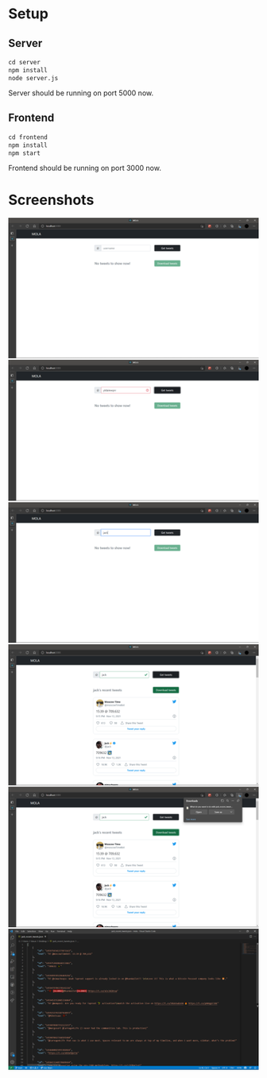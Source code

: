 # Setup

## Server
    cd server
    npm install
    node server.js

Server should be running on port 5000 now.

## Frontend

    cd frontend
    npm install
    npm start

Frontend should be running on port 3000 now.

# Screenshots

![Landing](/screenshots/1.png)
![Invalid username](/screenshots/2.png)
![Enter username](/screenshots/3.png)
![Get tweets](/screenshots/4.png)
![Download tweets](/screenshots/5.png)
![Downloaded json file](/screenshots/6.png)